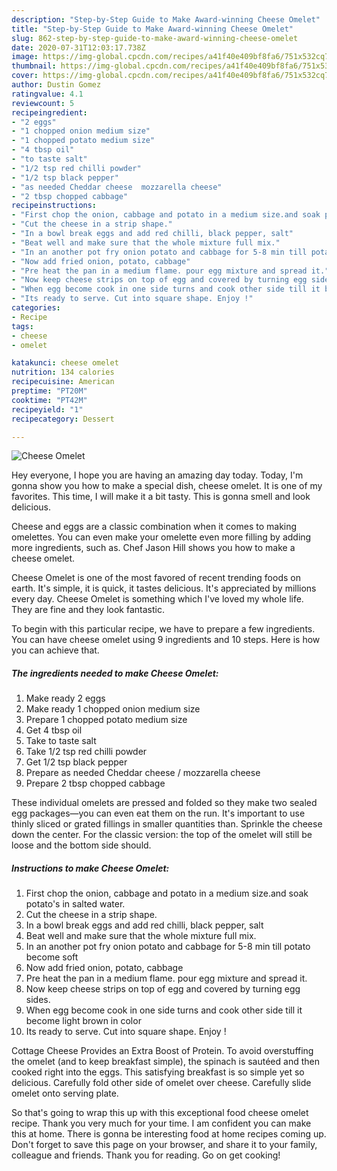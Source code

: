 ```yaml
---
description: "Step-by-Step Guide to Make Award-winning Cheese Omelet"
title: "Step-by-Step Guide to Make Award-winning Cheese Omelet"
slug: 862-step-by-step-guide-to-make-award-winning-cheese-omelet
date: 2020-07-31T12:03:17.738Z
image: https://img-global.cpcdn.com/recipes/a41f40e409bf8fa6/751x532cq70/cheese-omelet-recipe-main-photo.jpg
thumbnail: https://img-global.cpcdn.com/recipes/a41f40e409bf8fa6/751x532cq70/cheese-omelet-recipe-main-photo.jpg
cover: https://img-global.cpcdn.com/recipes/a41f40e409bf8fa6/751x532cq70/cheese-omelet-recipe-main-photo.jpg
author: Dustin Gomez
ratingvalue: 4.1
reviewcount: 5
recipeingredient:
- "2 eggs"
- "1 chopped onion medium size"
- "1 chopped potato medium size"
- "4 tbsp oil"
- "to taste salt"
- "1/2 tsp red chilli powder"
- "1/2 tsp black pepper"
- "as needed Cheddar cheese  mozzarella cheese"
- "2 tbsp chopped cabbage"
recipeinstructions:
- "First chop the onion, cabbage and potato in a medium size.and soak potato&#39;s in salted water."
- "Cut the cheese in a strip shape."
- "In a bowl break eggs and add red chilli, black pepper, salt"
- "Beat well and make sure that the whole mixture full mix."
- "In an another pot fry onion potato and cabbage for 5-8 min till potato become soft"
- "Now add fried onion, potato, cabbage"
- "Pre heat the pan in a medium flame. pour egg mixture and spread it."
- "Now keep cheese strips on top of egg and covered by turning egg sides."
- "When egg become cook in one side turns and cook other side till it become light brown in color"
- "Its ready to serve. Cut into square shape. Enjoy !"
categories:
- Recipe
tags:
- cheese
- omelet

katakunci: cheese omelet 
nutrition: 134 calories
recipecuisine: American
preptime: "PT20M"
cooktime: "PT42M"
recipeyield: "1"
recipecategory: Dessert

---
```



![Cheese Omelet](https://img-global.cpcdn.com/recipes/a41f40e409bf8fa6/751x532cq70/cheese-omelet-recipe-main-photo.jpg)

Hey everyone, I hope you are having an amazing day today. Today, I'm gonna show you how to make a special dish, cheese omelet. It is one of my favorites. This time, I will make it a bit tasty. This is gonna smell and look delicious.

Cheese and eggs are a classic combination when it comes to making omelettes. You can even make your omelette even more filling by adding more ingredients, such as. Chef Jason Hill shows you how to make a cheese omelet.

Cheese Omelet is one of the most favored of recent trending foods on earth. It's simple, it is quick, it tastes delicious. It's appreciated by millions every day. Cheese Omelet is something which I've loved my whole life. They are fine and they look fantastic.


To begin with this particular recipe, we have to prepare a few ingredients. You can have cheese omelet using 9 ingredients and 10 steps. Here is how you can achieve that.

<!--inarticleads1-->

##### The ingredients needed to make Cheese Omelet:

1. Make ready 2 eggs
1. Make ready 1 chopped onion medium size
1. Prepare 1 chopped potato medium size
1. Get 4 tbsp oil
1. Take to taste salt
1. Take 1/2 tsp red chilli powder
1. Get 1/2 tsp black pepper
1. Prepare as needed Cheddar cheese / mozzarella cheese
1. Prepare 2 tbsp chopped cabbage


These individual omelets are pressed and folded so they make two sealed egg packages—you can even eat them on the run. It&#39;s important to use thinly sliced or grated fillings in smaller quantities than. Sprinkle the cheese down the center. For the classic version: the top of the omelet will still be loose and the bottom side should. 

<!--inarticleads2-->

##### Instructions to make Cheese Omelet:

1. First chop the onion, cabbage and potato in a medium size.and soak potato&#39;s in salted water.
1. Cut the cheese in a strip shape.
1. In a bowl break eggs and add red chilli, black pepper, salt
1. Beat well and make sure that the whole mixture full mix.
1. In an another pot fry onion potato and cabbage for 5-8 min till potato become soft
1. Now add fried onion, potato, cabbage
1. Pre heat the pan in a medium flame. pour egg mixture and spread it.
1. Now keep cheese strips on top of egg and covered by turning egg sides.
1. When egg become cook in one side turns and cook other side till it become light brown in color
1. Its ready to serve. Cut into square shape. Enjoy !


Cottage Cheese Provides an Extra Boost of Protein. To avoid overstuffing the omelet (and to keep breakfast simple), the spinach is sautéed and then cooked right into the eggs. This satisfying breakfast is so simple yet so delicious. Carefully fold other side of omelet over cheese. Carefully slide omelet onto serving plate. 

So that's going to wrap this up with this exceptional food cheese omelet recipe. Thank you very much for your time. I am confident you can make this at home. There is gonna be interesting food at home recipes coming up. Don't forget to save this page on your browser, and share it to your family, colleague and friends. Thank you for reading. Go on get cooking!
